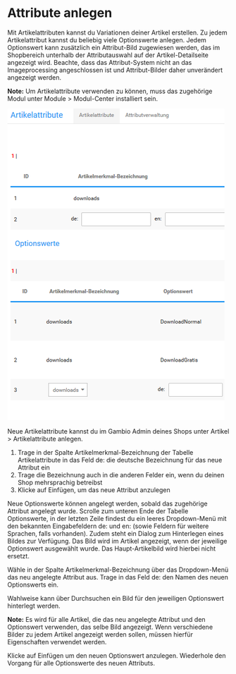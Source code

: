 # Attribute anlegen 

Mit Artikelattributen kannst du Variationen deiner Artikel erstellen. Zu jedem Artikelattribut kannst du beliebig viele Optionswerte anlegen. Jedem Optionswert kann zusätzlich ein Attribut-Bild zugewiesen werden, das im Shopbereich unterhalb der Attributauswahl auf der Artikel-Detailseite angezeigt wird. Beachte, dass das Attribut-System nicht an das Imageprocessing angeschlossen ist und Attribut-Bilder daher unverändert angezeigt werden.

**Note:** Um Artikelattribute verwenden zu können, muss das zugehörige Modul unter Module \> Modul-Center installiert sein.

![](Bilder/Abb088_Artikelattribute.png "Artikelattribute")

Neue Artikelattribute kannst du im Gambio Admin deines Shops unter Artikel \> Artikelattribute anlegen.

1.  Trage in der Spalte Artikelmerkmal-Bezeichnung der Tabelle Artikelattribute in das Feld de: die deutsche Bezeichnung für das neue Attribut ein
2.  Trage die Bezeichnung auch in die anderen Felder ein, wenn du deinen Shop mehrsprachig betreibst
3.  Klicke auf Einfügen, um das neue Attribut anzulegen

Neue Optionswerte können angelegt werden, sobald das zugehörige Attribut angelegt wurde. Scrolle zum unteren Ende der Tabelle Optionswerte, in der letzten Zeile findest du ein leeres Dropdown-Menü mit den bekannten Eingabefeldern de: und en: \(sowie Feldern für weitere Sprachen, falls vorhanden\). Zudem steht ein Dialog zum Hinterlegen eines Bildes zur Verfügung. Das Bild wird im Artikel angezeigt, wenn der jeweilige Optionswert ausgewählt wurde. Das Haupt-Artikelbild wird hierbei nicht ersetzt.

Wähle in der Spalte Artikelmerkmal-Bezeichnung über das Dropdown-Menü das neu angelegte Attribut aus. Trage in das Feld de: den Namen des neuen Optionswerts ein.

Wahlweise kann über Durchsuchen ein Bild für den jeweiligen Optionswert hinterlegt werden.

**Note:** Es wird für alle Artikel, die das neu angelegte Attribut und den Optionswert verwenden, das selbe Bild angezeigt. Wenn verschiedene Bilder zu jedem Artikel angezeigt werden sollen, müssen hierfür Eigenschaften verwendet werden.

Klicke auf Einfügen um den neuen Optionswert anzulegen. Wiederhole den Vorgang für alle Optionswerte des neuen Attributs.



